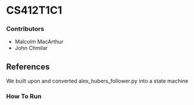 # CS412T1C1

### Contributors
* Malcolm MacArthur
* John Chmilar

## References
We built upon and converted alex_hubers_follower.py into a state machine

### How To Run